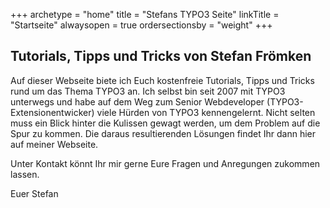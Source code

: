 +++
archetype = "home"
title = "Stefans TYPO3 Seite"
linkTitle = "Startseite"
alwaysopen = true
ordersectionsby = "weight"
+++

## Tutorials, Tipps und Tricks von Stefan Frömken

Auf dieser Webseite biete ich Euch kostenfreie Tutorials, Tipps und Tricks rund
um das Thema TYPO3 an. Ich selbst bin seit 2007 mit TYPO3 unterwegs und habe auf 
dem Weg zum Senior Webdeveloper (TYPO3-Extensionentwicker) viele Hürden von TYPO3
kennengelernt. Nicht selten muss ein Blick hinter die Kulissen gewagt werden, um dem 
Problem auf die Spur zu kommen. Die daraus resultierenden Lösungen findet Ihr dann hier 
auf meiner Webseite.

Unter Kontakt könnt Ihr mir gerne Eure Fragen und Anregungen zukommen lassen.

Euer Stefan
